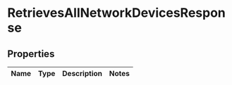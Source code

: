 
# RetrievesAllNetworkDevicesResponse

## Properties
Name | Type | Description | Notes
------------ | ------------- | ------------- | -------------



